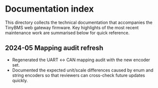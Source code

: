 # Documentation index

This directory collects the technical documentation that accompanies the TinyBMS
web gateway firmware. Key highlights of the most recent maintenance work are
summarised below for quick reference.

## 2024-05 Mapping audit refresh

- Regenerated the UART ↔ CAN mapping audit with the new encoder set.
- Documented the expected unit/scale differences caused by enum and string
  encoders so that reviewers can cross-check future updates quickly.

